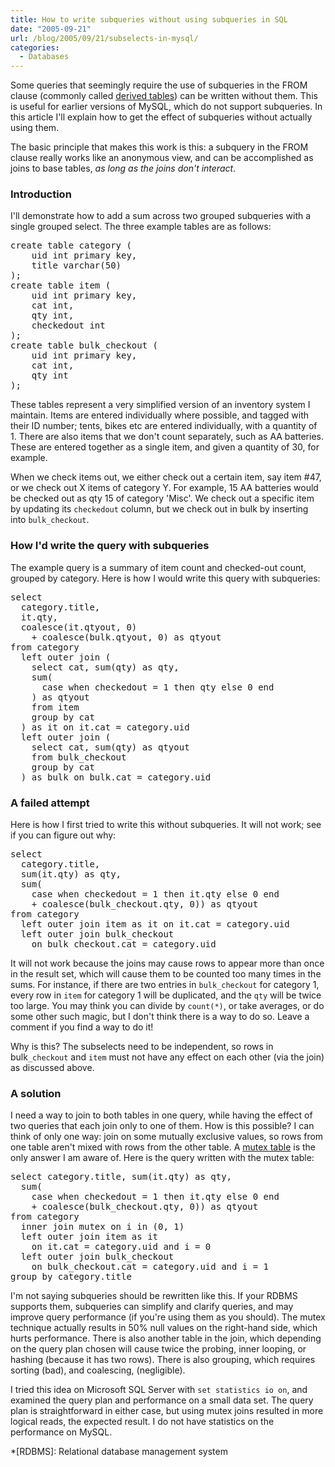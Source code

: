 ```yaml
---
title: How to write subqueries without using subqueries in SQL
date: "2005-09-21"
url: /blog/2005/09/21/subselects-in-mysql/
categories:
  - Databases
---
```

Some queries that seemingly require the use of subqueries in the FROM clause (commonly called [derived tables][1]) can be written without them. This is useful for earlier versions of MySQL, which do not support subqueries. In this article I'll explain how to get the effect of subqueries without actually using them.

The basic principle that makes this work is this: a subquery in the FROM clause really works like an anonymous view, and can be accomplished as joins to base tables, *as long as the joins don't interact*.

### Introduction

I'll demonstrate how to add a sum across two grouped subqueries with a single grouped select. The three example tables are as follows:

<pre>create table category (
    uid int primary key,
    title varchar(50)
);
create table item (
    uid int primary key,
    cat int,
    qty int,
    checkedout int
);
create table bulk_checkout (
    uid int primary key,
    cat int,
    qty int
);</pre>

These tables represent a very simplified version of an inventory system I maintain. Items are entered individually where possible, and tagged with their ID number; tents, bikes etc are entered individually, with a quantity of 1. There are also items that we don't count separately, such as AA batteries. These are entered together as a single item, and given a quantity of 30, for example.

When we check items out, we either check out a certain item, say item #47, or we check out X items of category Y. For example, 15 AA batteries would be checked out as qty 15 of category 'Misc'. We check out a specific item by updating its `checkedout` column, but we check out in bulk by inserting into `bulk_checkout`.

### How I'd write the query with subqueries

The example query is a summary of item count and checked-out count, grouped by category. Here is how I would write this query with subqueries:

<pre>select
  category.title,
  it.qty,
  coalesce(it.qtyout, 0)
    + coalesce(bulk.qtyout, 0) as qtyout
from category
  left outer join (
    select cat, sum(qty) as qty,
    sum(
      case when checkedout = 1 then qty else 0 end
    ) as qtyout
    from item
    group by cat
  ) as it on it.cat = category.uid
  left outer join (
    select cat, sum(qty) as qtyout
    from bulk_checkout
    group by cat
  ) as bulk on bulk.cat = category.uid</pre>

### A failed attempt

Here is how I first tried to write this without subqueries. It will not work; see if you can figure out why:

<pre>select
  category.title,
  sum(it.qty) as qty,
  sum(
    case when checkedout = 1 then it.qty else 0 end
    + coalesce(bulk_checkout.qty, 0)) as qtyout
from category
  left outer join item as it on it.cat = category.uid
  left outer join bulk_checkout
    on bulk_checkout.cat = category.uid</pre>

It will not work because the joins may cause rows to appear more than once in the result set, which will cause them to be counted too many times in the sums. For instance, if there are two entries in `bulk_checkout` for category 1, every row in `item` for category 1 will be duplicated, and the `qty` will be twice too large. You may think you can divide by `count(*)`, or take averages, or do some other such magic, but I don't think there is a way to do so. Leave a comment if you find a way to do it!

Why is this? The subselects need to be independent, so rows in bulk`_checkout` and `item` must not have any effect on each other (via the join) as discussed above.

### A solution

I need a way to join to both tables in one query, while having the effect of two queries that each join only to one of them. How is this possible? I can think of only one way: join on some mutually exclusive values, so rows from one table aren't mixed with rows from the other table. A [mutex table][2] is the only answer I am aware of. Here is the query written with the mutex table:

<pre>select category.title, sum(it.qty) as qty,
  sum(
    case when checkedout = 1 then it.qty else 0 end
    + coalesce(bulk_checkout.qty, 0)) as qtyout
from category
  inner join mutex on i in (0, 1)
  left outer join item as it
    on it.cat = category.uid and i = 0
  left outer join bulk_checkout
    on bulk_checkout.cat = category.uid and i = 1
group by category.title</pre>

I'm not saying subqueries should be rewritten like this. If your RDBMS supports them, subqueries can simplify and clarify queries, and may improve query performance (if you're using them as you should). The mutex technique actually results in 50% null values on the right-hand side, which hurts performance. There is also another table in the join, which depending on the query plan chosen will cause twice the probing, inner looping, or hashing (because it has two rows). There is also grouping, which requires sorting (bad), and coalescing, (negligible).

I tried this idea on Microsoft SQL Server with `set statistics io on`, and examined the query plan and performance on a small data set. The query plan is straightforward in either case, but using mutex joins resulted in more logical reads, the expected result. I do not have statistics on the performance on MySQL.

 [1]: http://www.xaprb.com/blog/2005/09/26/sql-subqueries-and-derived-tables/
 [2]: http://www.xaprb.com/blog/2005/09/22/mutex-tables-in-sql/

 *[RDBMS]: Relational database management system

